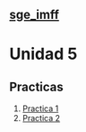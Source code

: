 ## [sge_imff](../index.md)
# Unidad 5
## Practicas
1. [Practica 1](pr0501/documentacion.md)
2. [Practica 2](pr0502/documentacion.md)
